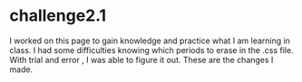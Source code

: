 # challenge2.1
I worked on this page to gain knowledge and practice what I am learning in class.  I had some difficulties knowing which periods to erase in the .css file. With trial and error , I was able to figure it out.
These are the changes I made.
<!--Changed to Header HTML Semantic from Div -->
<!--Changed to section HTML Semantic from Div-->
<!--Changed to article HTML Semantic from Div-->
<!-- Fixed search engine optimization link by adding id and class-->
<!--Changed to aside HTML Semantic from Div-->
<!--Changed to footer HTML Semantic from Div-->